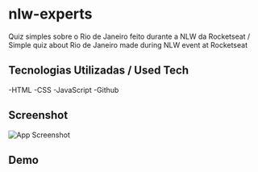 
# nlw-experts
Quiz simples sobre o Rio de Janeiro feito durante a NLW da Rocketseat / Simple quiz about Rio de Janeiro made during NLW event at Rocketseat

## Tecnologias Utilizadas / Used Tech

-HTML
-CSS
-JavaScript
-Github


## Screenshot

![App Screenshot](https://i.imgur.com/vwv9Vc2.png)

## Demo
